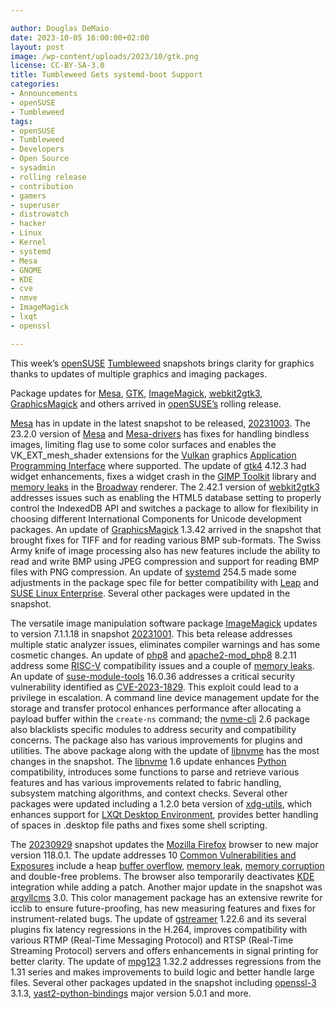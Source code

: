 ```yaml
---

author: Douglas DeMaio 
date: 2023-10-05 16:00:00+02:00
layout: post
image: /wp-content/uploads/2023/10/gtk.png
license: CC-BY-SA-3.0
title: Tumbleweed Gets systemd-boot Support 
categories:
- Announcements
- openSUSE
- Tumbleweed
tags:
- openSUSE
- Tumbleweed
- Developers
- Open Source
- sysadmin
- rolling release
- contribution
- gamers
- superuser
- distrowatch
- hacker
- Linux
- Kernel
- systemd
- Mesa
- GNOME
- KDE
- cve
- nmve
- ImageMagick
- lxqt
- openssl

---
```


This week’s [openSUSE](https://get.opensuse.org/) [Tumbleweed](https://get.opensuse.org/tumbleweed/) snapshots brings clarity for graphics thanks to updates of multiple graphics and imaging packages. 

Package updates for [Mesa](https://www.mesa3d.org/), [GTK](https://www.gtk.org/), [ImageMagick](https://imagemagick.org/index.php), [webkit2gtk3](https://webkitgtk.org/),  [GraphicsMagick](http://www.graphicsmagick.org/) and others arrived in  [openSUSE’s](https://get.opensuse.org/) rolling release. 

[Mesa](https://www.mesa3d.org/) has in update in the latest snapshot to be released, [20231003](https://lists.opensuse.org/archives/list/factory@lists.opensuse.org/thread/75CFXEG2U7FB2XQYPYAI7RWNRWCGZWV7/). The 23.2.0 version of [Mesa](https://www.mesa3d.org/) and [Mesa-drivers](https://www.mesa3d.org/) has fixes for handling bindless images, limiting flag use to some color surfaces and enables the VK_EXT_mesh_shader extensions for the [Vulkan](https://www.vulkan.org/) graphics [Application Programming Interface](https://en.wikipedia.org/wiki/API) where supported. The update of [gtk4](https://www.gtk.org/) 4.12.3 had widget enhancements, fixes a widget crash in the [GIMP Toolkit](https://www.gimp.org/) library and [memory leaks](https://en.wikipedia.org/wiki/Memory_leak) in the [Broadway](https://blogs.gnome.org/alexl/2019/03/29/broadway-adventures-in-gtk4/) renderer. The 2.42.1 version of [webkit2gtk3](https://webkitgtk.org/) addresses issues such as enabling the HTML5 database setting to properly control the IndexedDB API and switches a package to allow for flexibility in choosing different International Components for Unicode development packages. An update of [GraphicsMagick](http://www.graphicsmagick.org/) 1.3.42 arrived in the snapshot that brought fixes for TIFF and for reading various BMP sub-formats. The Swiss Army knife of image processing also has new features include the ability to read and write BMP using JPEG compression and support for reading BMP files with PNG compression. An update of [systemd](https://freedesktop.org/wiki/Software/systemd/) 254.5 made some adjustments in the package spec file for better compatibility with [Leap](https://get.opensuse.org/leap/) and [SUSE Linux Enterprise](https://www.suse.com/products/server/). Several other packages were updated in the snapshot.

The versatile image manipulation software package [ImageMagick](https://imagemagick.org/index.php) updates to version 7.1.1.18 in snapshot [20231001](https://lists.opensuse.org/archives/list/factory@lists.opensuse.org/thread/54VTY2DLJBY5ZVF65QHFWJGYUJUWQVXS/). This beta release addresses multiple static analyzer issues, eliminates compiler warnings and has some cosmetic changes. An update of [php8](https://www.php.net/) and [apache2-mod_php8](https://software.opensuse.org/package/apache2-mod_php8) 8.2.11 address some [RISC-V](https://riscv.org/) compatibility issues and a couple of [memory leaks](https://en.wikipedia.org/wiki/Memory_leak). An update of [suse-module-tools](https://github.com/openSUSE/suse-module-tools) 16.0.36 addresses a critical security vulnerability identified as [CVE-2023-1829](https://www.suse.com/security/cve/CVE-2023-1829.html). This exploit could lead to a privilege in escalation. A command line device management update for the storage and transfer protocol enhances performance after allocating a payload buffer within the `create-ns` command; the [nvme-cli](https://github.com/linux-nvme/nvme-cli) 2.6 package also blacklists specific modules to address security and compatibility concerns. The package also has various improvements for plugins and utilities. The above package along with the update of [libnvme](https://github.com/linux-nvme/libnvme) has the most changes in the snapshot. The [libnvme](https://github.com/linux-nvme/libnvme) 1.6 update enhances [Python](https://www.python.org/) compatibility, introduces some functions to parse and retrieve various features and has various improvements related to fabric handling, subsystem matching algorithms, and context checks. Several other packages were updated including a 1.2.0 beta version of [xdg-utils](https://www.freedesktop.org/wiki/Software/xdg-utils/), which enhances support for [LXQt Desktop Environment](https://lxqt-project.org/), provides better handling of spaces in .desktop file paths and fixes some shell scripting.

The [20230929](https://lists.opensuse.org/archives/list/factory@lists.opensuse.org/thread/F5WHUSQSIXJNDG75UVNNF7RZEYAFZVDZ/) snapshot updates the [Mozilla Firefox](https://www.mozilla.org) browser to new major version 118.0.1. The update addresses 10 [Common Vulnerabilities and Exposures](https://en.wikipedia.org/wiki/Common_Vulnerabilities_and_Exposures) include a heap [buffer overflow](https://en.wikipedia.org/wiki/Buffer_overflow), [memory leak](https://en.wikipedia.org/wiki/Memory_leak), [memory corruption](https://en.wikipedia.org/wiki/Memory_corruption) and double-free problems. The browser also temporarily deactivates [KDE](https://kde.org) integration while adding a patch. Another major update in the snapshot was [argyllcms](https://www.argyllcms.com/) 3.0. This color management package has an extensive rewrite for icclib to ensure future-proofing, has new measuring features and fixes for instrument-related bugs. The update of [gstreamer](https://gstreamer.freedesktop.org/) 1.22.6 and its several plugins fix latency regressions in the H.264, improves compatibility with various RTMP (Real-Time Messaging Protocol) and RTSP (Real-Time Streaming Protocol) servers and offers enhancements in signal printing for better clarity. The update of [mpg123](https://www.mpg123.de/) 1.32.2 addresses regressions from the 1.31 series and makes improvements to build logic and better handle large files. Several other packages updated in the snapshot including [openssl-3](https://www.openssl.org/) 3.1.3, [yast2-python-bindings](https://github.com/yast/yast-python-bindings) major version 5.0.1 and more.

<meta name="openSUSE, Tumbleweed, Developers, sysadmin, user, Open Source, rolling release, gamers, superuser, distrowatch, hacker, Linux, kernel, gnome, cve, nmve, kde, lxqt, firefox, gtk, systemd, mesa, vulkan, amd, graphicmagick, imagemagick" content="HTML,CSS,XML,JavaScript">
